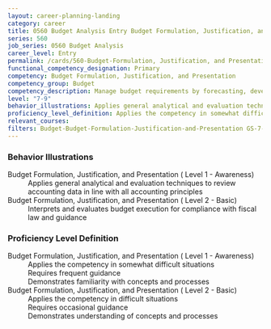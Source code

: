 ```yaml
---
layout: career-planning-landing
category: career
title: 0560 Budget Analysis Entry Budget Formulation, Justification, and Presentation
series: 560
job_series: 0560 Budget Analysis
career_level: Entry
permalink: /cards/560-Budget-Formulation, Justification, and Presentation-Entry
functional_competency_designation: Primary
competency: Budget Formulation, Justification, and Presentation
competency_group: Budget
competency_description: Manage budget requirements by forecasting, developing and justifying budgets in compliance with statutory/regulatory guidance. 
level: "7-9"
behavior_illustrations: Applies general analytical and evaluation techniques to review accounting data in line with all accounting principles ? Interprets and evaluates budget execution for compliance with fiscal law and guidance
proficiency_level_definition: Applies the competency in somewhat difficult situations ? Requires frequent guidance ? Demonstrates familiarity with concepts and processes ? Applies the competency in difficult situations ? Requires occasional guidance ? Demonstrates understanding of concepts and processes
relevant_courses: 
filters: Budget-Budget-Formulation-Justification-and-Presentation GS-7-9 series-0560
---
```


<div class="desktop:grid-col-6 margin-y-205">
  <div class="border-top-05 bg-white padding-2 shadow-5 height-full members-hover border-1px border-gray-30 border-top-orange radius-lg">
    <h3>Behavior Illustrations</h3>
    <dl class="text-base"><dt>Budget Formulation, Justification, and Presentation ( Level 1 - Awareness)</dt><dd>Applies general analytical and evaluation techniques to review accounting data in line with all accounting principles</dd><dt>Budget Formulation, Justification, and Presentation ( Level 2 - Basic)</dt><dd>Interprets and evaluates budget execution for compliance with fiscal law and guidance</dd></dl>
  </div>
</div>
<div class="desktop:grid-col-6 margin-y-205">
  <div class="border-top-05 bg-white padding-2 shadow-5 height-full members-hover border-1px border-gray-30 border-top-orange radius-lg">
    <h3>Proficiency Level Definition</h3>
    <dl class="text-base"><dt>Budget Formulation, Justification, and Presentation ( Level 1 - Awareness)</dt><dd>Applies the competency in somewhat difficult situations </dd><dd> Requires frequent guidance </dd><dd> Demonstrates familiarity with concepts and processes</dd><dt>Budget Formulation, Justification, and Presentation ( Level 2 - Basic)</dt><dd>Applies the competency in difficult situations </dd><dd> Requires occasional guidance </dd><dd> Demonstrates understanding of concepts and processes</dd></dl>
  </div>
</div>